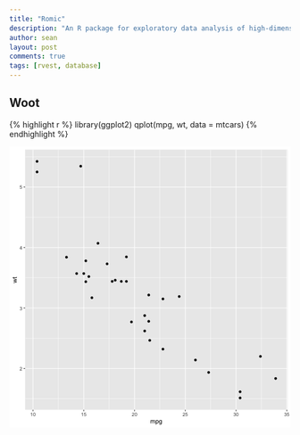 ```yaml
---
title: "Romic"
description: "An R package for exploratory data analysis of high-dimensional datasets"
author: sean
layout: post
comments: true
tags: [rvest, database]
---
```




## Woot


{% highlight r %}
library(ggplot2)
qplot(mpg, wt, data = mtcars)
{% endhighlight %}

![plot of chunk unnamed-chunk-1](/figure/./_source/romic/unnamed-chunk-1-1.png)

